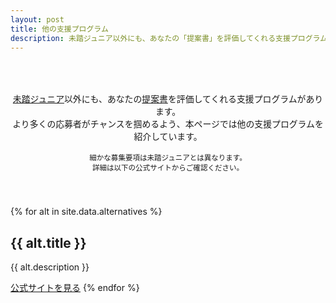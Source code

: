 ```yaml
---
layout: post
title: 他の支援プログラム
description: 未踏ジュニア以外にも、あなたの「提案書」を評価してくれる支援プログラムがあります。より多くの応募者がチャンスを掴めるよう、本ページでは他の支援プログラムを紹介しています。
---
```


<p style="text-align:center; padding: 50px 0px 40px; font-size: 99%;">
  <a href='/about'>未踏ジュニア</a>以外にも、あなたの<a href='download'>提案書</a>を評価してくれる支援プログラムがあります。<br class='ignore-sp'>より多くの応募者がチャンスを掴めるよう、本ページでは他の支援プログラムを紹介しています。<br>
  <br>
  <small>細かな募集要項は未踏ジュニアとは異なります。<br class='ignore-pc'>詳細は以下の公式サイトからご確認ください。</small><br>
</p>

{% for alt in site.data.alternatives %}
<h2 id='{{ alt.id }}'>{{ alt.title }}</h2>
<p>{{ alt.description }}</p>

<a href='{{ alt.url }}' class='button'>公式サイトを見る</a>
{% endfor %}
